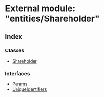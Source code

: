 # External module: "entities/Shareholder"

## Index

### Classes

* [Shareholder](../classes/_entities_shareholder_.shareholder.md)

### Interfaces

* [Params](../interfaces/_entities_shareholder_.params.md)
* [UniqueIdentifiers](../interfaces/_entities_shareholder_.uniqueidentifiers.md)
